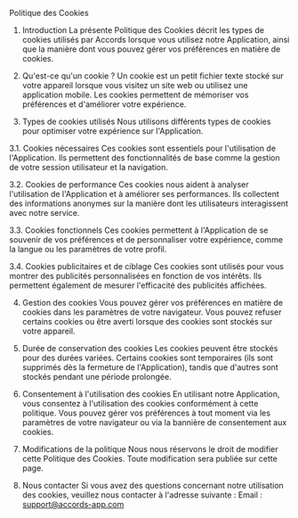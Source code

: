 Politique des Cookies

1. Introduction
   La présente Politique des Cookies décrit les types de cookies utilisés par Accords lorsque vous utilisez notre Application, ainsi que la manière dont vous pouvez gérer vos préférences en matière de cookies.

2. Qu'est-ce qu'un cookie ?
   Un cookie est un petit fichier texte stocké sur votre appareil lorsque vous visitez un site web ou utilisez une application mobile. Les cookies permettent de mémoriser vos préférences et d'améliorer votre expérience.

3. Types de cookies utilisés
   Nous utilisons différents types de cookies pour optimiser votre expérience sur l'Application.

3.1. Cookies nécessaires
Ces cookies sont essentiels pour l'utilisation de l'Application. Ils permettent des fonctionnalités de base comme la gestion de votre session utilisateur et la navigation.

3.2. Cookies de performance
Ces cookies nous aident à analyser l'utilisation de l'Application et à améliorer ses performances. Ils collectent des informations anonymes sur la manière dont les utilisateurs interagissent avec notre service.

3.3. Cookies fonctionnels
Ces cookies permettent à l'Application de se souvenir de vos préférences et de personnaliser votre expérience, comme la langue ou les paramètres de votre profil.

3.4. Cookies publicitaires et de ciblage
Ces cookies sont utilisés pour vous montrer des publicités personnalisées en fonction de vos intérêts. Ils permettent également de mesurer l'efficacité des publicités affichées.

4. Gestion des cookies
   Vous pouvez gérer vos préférences en matière de cookies dans les paramètres de votre navigateur. Vous pouvez refuser certains cookies ou être averti lorsque des cookies sont stockés sur votre appareil.

5. Durée de conservation des cookies
   Les cookies peuvent être stockés pour des durées variées. Certains cookies sont temporaires (ils sont supprimés dès la fermeture de l'Application), tandis que d'autres sont stockés pendant une période prolongée.

6. Consentement à l'utilisation des cookies
   En utilisant notre Application, vous consentez à l'utilisation des cookies conformément à cette politique. Vous pouvez gérer vos préférences à tout moment via les paramètres de votre navigateur ou via la bannière de consentement aux cookies.

7. Modifications de la politique
   Nous nous réservons le droit de modifier cette Politique des Cookies. Toute modification sera publiée sur cette page.

8. Nous contacter
   Si vous avez des questions concernant notre utilisation des cookies, veuillez nous contacter à l'adresse suivante :
   Email : support@accords-app.com

